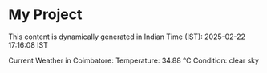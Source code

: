 # My Project

This content is dynamically generated in Indian Time (IST): 2025-02-22 17:16:08 IST


Current Weather in Coimbatore:
Temperature: 34.88 °C
Condition: clear sky
